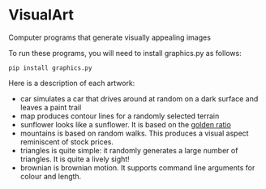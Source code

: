 # VisualArt
Computer programs that generate visually appealing images

To run these programs, you will need to install graphics.py as follows:

    pip install graphics.py

Here is a description of each artwork:
- car simulates a car that drives around at random on a dark surface and leaves a paint trail
- map produces contour lines for a randomly selected terrain
- sunflower looks like a sunflower. It is based on the [golden ratio](https://en.wikipedia.org/wiki/Golden_ratio)
- mountains is based on random walks. This produces a visual aspect reminiscent of stock prices.
- triangles is quite simple: it randomly generates a large number of triangles. It is quite a lively sight!
- brownian is brownian motion. It supports command line arguments for colour and length.